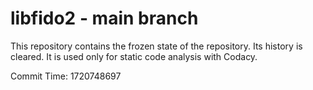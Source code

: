 # libfido2 - main branch

This repository contains the frozen state of the repository.
Its history is cleared. It is used only for static code
analysis with Codacy.

Commit Time: 1720748697